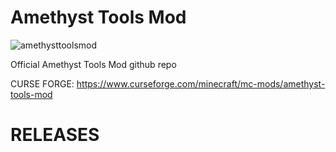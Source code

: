 # Amethyst Tools Mod
![amethysttoolsmod](https://user-images.githubusercontent.com/34419087/150676664-090e29fc-6adb-487d-bed4-444f81e410a5.png)

Official Amethyst Tools Mod github repo

CURSE FORGE:
https://www.curseforge.com/minecraft/mc-mods/amethyst-tools-mod
# RELEASES
